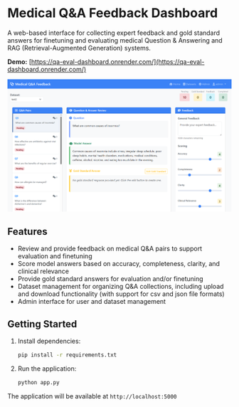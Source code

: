 # Medical Q&A Feedback Dashboard

A web-based interface for collecting expert feedback and gold standard answers for finetuning and evaluating medical Question & Answering and RAG (Retrieval-Augmented Generation) systems.

**Demo:** [https://qa-eval-dashboard.onrender.com/](https://qa-eval-dashboard.onrender.com/)

![Medical Q&A Feedback Interface](screenshot_new.PNG)

## Features

- Review and provide feedback on medical Q&A pairs to support evaluation and finetuning
- Score model answers based on accuracy, completeness, clarity, and clinical relevance
- Provide gold standard answers for evaluation and/or finetuning
- Dataset management for organizing Q&A collections, including upload and download functionality (with support for csv and json file formats)
- Admin interface for user and dataset management

## Getting Started

1. Install dependencies:
   ```bash
   pip install -r requirements.txt
   ```

2. Run the application:
   ```bash
   python app.py
   ```

The application will be available at `http://localhost:5000`
